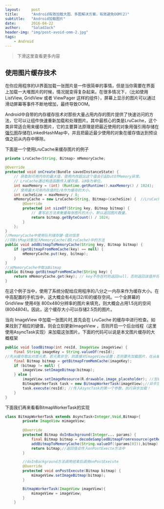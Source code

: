 ```yaml
---
layout:     post
title:      "Android有效加载大图、多图解决方案，有效避免OOM(2)"
subtitle:   "Android加载图片"
date:       2016-04-22
author:     "SaladJack"
header-img: "img/post-avoid-omm-2.jpg"
tags:
    - Android
---
```



> 下滑这里查看更多内容

## 使用图片缓存技术
在你应用程序的UI界面加载一张图片是一件很简单的事情，但是当你需要在界面上加载一大堆图片的时候，情况就变得复杂起来。在很多情况下，（比如使用ListView, GridView 或者 ViewPager 这样的组件），屏幕上显示的图片可以通过滑动屏幕等事件不断地增加，最终导致OOM。


Android中自带的内存缓存技术对那些大量占用内存的图片提供了快速访问的方法，它可以让组件快速重新加载和处理图片。其中最核心的类是LruCache，这个类非常适合用来缓存图片，它的主要算法原理是把最近使用的对象用强引用存储在[强引用](http://blog.csdn.net/mazhimazh/article/details/19752475)存储在LinkedHashMap中，并且把最近最少使用的对象在缓存值达到预设值之前从内存中移除。

下面是一个使用LruCache来缓存图片的例子



```java
private LruCache<String, Bitmap> mMemoryCache;  
  
@Override  
protected void onCreate(Bundle savedInstanceState) {  
    // 获取到可用内存的最大值，使用内存超出这个值会引起OutOfMemory异常。  
    // LruCache通过构造函数传入缓存值，以KB为单位。  
    int maxMemory = (int) (Runtime.getRuntime().maxMemory() / 1024);  
    // 使用最大可用内存值的1/8作为缓存的大小。  
    int cacheSize = maxMemory / 8;  
    mMemoryCache = new LruCache<String, Bitmap>(cacheSize) {  //LruCache的泛型为键-值对
        @Override  
        protected int sizeOf(String key, Bitmap bitmap) {  
            // 重写此方法来衡量每张图片的大小，默认返回图片数量。  
            return bitmap.getByteCount() / 1024;  
        }  
    };  
}  
//MemoryCache中使用队列储存键-值对信息
//将BitMap对象加入MemoryCache(即LruCache)中的方法
public void addBitmapToMemoryCache(String key, Bitmap bitmap) {  
    if (getBitmapFromMemCache(key) == null) {  
        mMemoryCache.put(key, bitmap);  
    }  
}  
//从MemoryCache中取出Bitmap  
public Bitmap getBitmapFromMemCache(String key) {  
    return mMemoryCache.get(key); // key不存在时则返回null，否则返回该值并将该键-值对放于对首
}  
```

在这个例子当中，使用了系统分配给应用程序的八分之一内存来作为缓存大小。在中高配置的手机当中，这大概会有4兆(32/8)的缓存空间。一个全屏幕的 GridView 使用4张 800x480分辨率的图片来填充，则大概会占用1.5兆的空间(800*480*4)。因此，这个缓存大小可以存储2.5页的图片。

当向 ImageView 中加载一张图片时,首先会在 LruCache 的缓存中进行检查。如果找到了相应的键值，则会立刻更新ImageView ，否则开启一个后台线程（这里使用AsyncTask实现）来加载这张图片。下面的代码可以说是本文图片缓存的大概框架

```java
public void loadBitmap(int resId, ImageView imageView) {  
    final String imageKey = String.valueOf(resId);  
//先从缓存取出对首元素，若元素非空，则直接对imageView设置；否则要先加载图片，在从缓存中读取
    final Bitmap bitmap = getBitmapFromMemCache(imageKey);  
    if (bitmap != null) {  
        imageView.setImageBitmap(bitmap);  
    } else {  
        imageView.setImageResource(R.drawable.image_placeholder); //加载前的默认图片 
        BitmapWorkerTask task = new BitmapWorkerTask(imageView);//异步加载实现在后台加载图片，从而避免OOM  
        task.execute(resId); //传入AsyncTask的第一个参数，执行异步加载！ 
    }  
}  
```

下面我们再来看看BitmapWorkerTask的实现

```java
class BitmapWorkerTask extends AsyncTask<Integer,Void,Bitmap>{
        private ImageView mimageView;
        
        @Override
        protected Bitmap doInBackground(Integer... params) {
            final Bitmap bitmap = decodeSampledBitmapFromresource(getResources(),params[0],100,100);//压缩
            addBitmapToMemoryCache(String.valueOf((params[0])),bitmap);//加入缓存
            return bitmap;//返回值会传入onPostExecte方法中
        }

        //doInBackground方法调用结束后调用onPostExecute
        @Override
        protected void onPostExecute(Bitmap bitmap) {
            mimageView.setImageBitmap(bitmap);
        }

        BitmapWorkerTask(ImageView imageView){
            mimageView = imageView;
        }
    }
```
